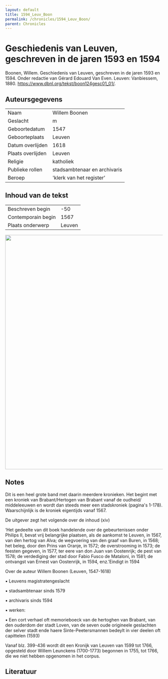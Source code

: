 ```yaml
---
layout: default
title: 1594_Leuv_Boon
permalink: /chronicles/1594_Leuv_Boon/
parent: Chronicles
--- 
```



# Geschiedenis van Leuven, geschreven in de jaren 1593 en 1594 

Boonen, Willem. Geschiedenis van Leuven, geschreven in de jaren 1593 en 1594. Onder redactie van Gérard Edouard Van Even. Leuven: Vanbiessem, 1880. https://www.dbnl.org/tekst/boon124gesc01_01/. 

## Auteursgegevens 

| | | 
| --------------- | --------------- | 
| Naam | Willem Boonen | 
| Geslacht | m | 
| Geboortedatum | 1547 | 
| Geboorteplaats | Leuven | 
| Datum overlijden | 1618 | 
| Plaats overlijden | Leuven | 
| Religie | katholiek | 
| Publieke rollen | stadsambtenaar en archivaris | 
| Beroep | 'klerk van het register’ | 

## Inhoud van de tekst 

| | | 
| --------------- | --------------- | 
| Beschreven begin | -50 | 
| Contemporain begin | 1567 | 
| Plaats onderwerp | Leuven | 

[<img src="..\..\barplots_chronicles\1594_Leuv_Boon.jpg" width="750"/>](..\..\barplots_chronicles\1594_Leuv_Boon.jpg) 

## Notes 

Dit is een heel grote band met daarin meerdere kronieken. Het begint met een
kroniek van Brabant/Hertogen van Brabant vanaf de oudheid/ middeleeuwen en
wordt dan steeds meer een stadskroniek (pagina's 1-178). Waarschijnlijk is de
kroniek eigentijds vanaf 1567.

De uitgever zegt het volgende over de inhoud (xiv)

‘Het gedeelte van dit boek handelende over de gebeurtenissen onder Philips II,
bevat vrij belangrijke plaatsen, als de aankomst te Leuven, in 1567, van den
hertog van Alva; de wegvoering van den graaf van Buren, in 1568; het beleg,
door den Prins van Oranje, in 1572; de overstrooming in 1573; de feesten
gegeven, in 1577, ter eere van don Juan van Oostenrijk; de pest van 1578; de
verdediging der stad door Fabio Fusco de Mataloni, in 1581; de ontvangst van
Ernest van Oostenrijk, in 1594, enz.’Eindigt in 1594

 Over de auteur Willem Boonen (Leuven, 1547-1618)

▪ Leuvens magistratengeslacht

▪ stadsambtenaar sinds 1579

▪ archivaris sinds 1594

▪ werken:

▪ Een cort verhael oft memorieboeck van de hertoghen van Brabant, van den
ouderdom der stadt Loven, van de seven oude origineele geslachten der selver
stadt ende haere Sinte-Peetersmannen bedeylt in vier deelen oft capittelen
(1593)

Vanaf blz. 399-436 wordt dit een Kronijk van Leuven van 1599 tot 1766,
opgesteld door Willem Leunckens (1700-1773) begonnen in 1755, tot 1766, die we
niet hebben opgenomen in het corpus.



## Literatuur 

